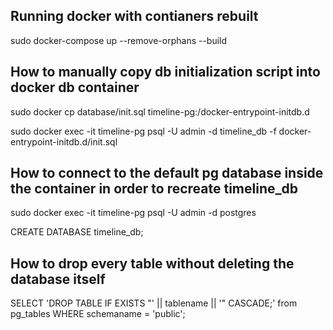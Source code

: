 ## Running docker with contianers rebuilt

sudo docker-compose up --remove-orphans --build

## How to manually copy db initialization script into docker db container

sudo docker cp database/init.sql timeline-pg:/docker-entrypoint-initdb.d

sudo docker exec -it timeline-pg psql -U admin -d timeline_db -f docker-entrypoint-initdb.d/init.sql


## How to connect to the default pg database inside the container in order to recreate timeline_db

sudo docker exec -it timeline-pg psql -U admin -d postgres

CREATE DATABASE timeline_db;

## How to drop every table without deleting the database itself

SELECT
  'DROP TABLE IF EXISTS "' || tablename || '" CASCADE;' 
from
  pg_tables WHERE schemaname = 'public';